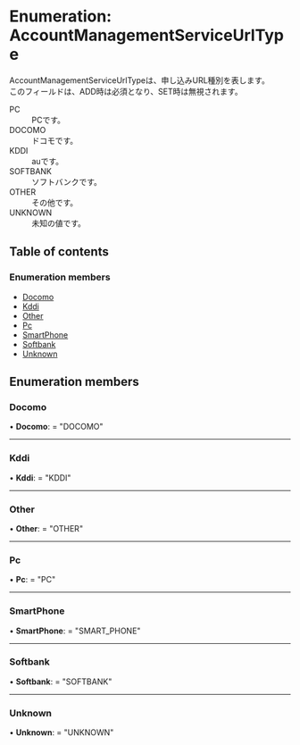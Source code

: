 # Enumeration: AccountManagementServiceUrlType


<div lang=\"ja\"> AccountManagementServiceUrlTypeは、申し込みURL種別を表します。<br> このフィールドは、ADD時は必須となり、SET時は無視されます。 </div>  <dl class=term>   <dt class=\"term__item\">PC</dt>   <dd class=\"term__desc\"><span lang=\"ja\">PCです。</span></dd>   <dt class=\"term__item\">DOCOMO</dt>   <dd class=\"term__desc\"><span lang=\"ja\">ドコモです。</span></dd>   <dt class=\"term__item\">KDDI</dt>   <dd class=\"term__desc\"><span lang=\"ja\">auです。</span></dd>   <dt class=\"term__item\">SOFTBANK</dt>   <dd class=\"term__desc\"><span lang=\"ja\">ソフトバンクです。</span></dd>   <dt class=\"term__item\">OTHER</dt>   <dd class=\"term__desc\"><span lang=\"ja\">その他です。</span></dd>   <dt class=\"term__item\">UNKNOWN</dt>   <dd class=\"term__desc\"><span lang=\"ja\">未知の値です。</span></dd> </dl>

## Table of contents

### Enumeration members

- [Docomo](accountmanagementserviceurltype.md#docomo)
- [Kddi](accountmanagementserviceurltype.md#kddi)
- [Other](accountmanagementserviceurltype.md#other)
- [Pc](accountmanagementserviceurltype.md#pc)
- [SmartPhone](accountmanagementserviceurltype.md#smartphone)
- [Softbank](accountmanagementserviceurltype.md#softbank)
- [Unknown](accountmanagementserviceurltype.md#unknown)

## Enumeration members

### Docomo

• **Docomo**: = "DOCOMO"

___

### Kddi

• **Kddi**: = "KDDI"

___

### Other

• **Other**: = "OTHER"

___

### Pc

• **Pc**: = "PC"

___

### SmartPhone

• **SmartPhone**: = "SMART\_PHONE"

___

### Softbank

• **Softbank**: = "SOFTBANK"

___

### Unknown

• **Unknown**: = "UNKNOWN"
